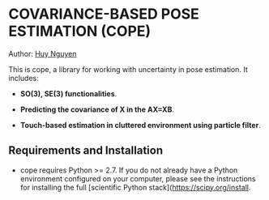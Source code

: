 COVARIANCE-BASED POSE ESTIMATION (COPE)
====================================

Author: [Huy Nguyen](https://sites.google.com/view/huy-nguyen/home)

This is cope, a library for working with uncertainty in pose estimation. It includes:

- **SO(3), SE(3) functionalities**.

- **Predicting the covariance of X in the AX=XB**.

- **Touch-based estimation in cluttered environment using particle filter**.

Requirements and Installation
-----------------------------

- cope requires Python >= 2.7. If you do not already have a Python environment configured on your computer, please see the instructions for installing the full [scientific Python stack](https://scipy.org/install.